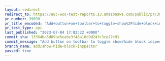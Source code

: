 ```yaml
---
layout: redirect
redirect_to: https://a8c-woo-test-reports.s3.amazonaws.com/public/pr/39090/api/index.html
pr_number: 39090
pr_title_encoded: "Add+button+on+toolbar+to+toggle+show%2Fhide+block+inspector"
pr_test_type: api
last_published: "2023-07-04 17:02:22 +0000"
commit_sha: 13364ba6d89be5eabe3f48a16d9d24fc3ce27c91
commit_message: "Add button on toolbar to toggle show/hide block inspector"
branch_name: add/show-hide-block-inspector
passed: true
---
```

